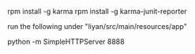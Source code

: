 rpm install -g karma
rpm install -g karma-junit-reporter

run the following under "liyan/src/main/resources/app"

python -m SimpleHTTPServer 8888
